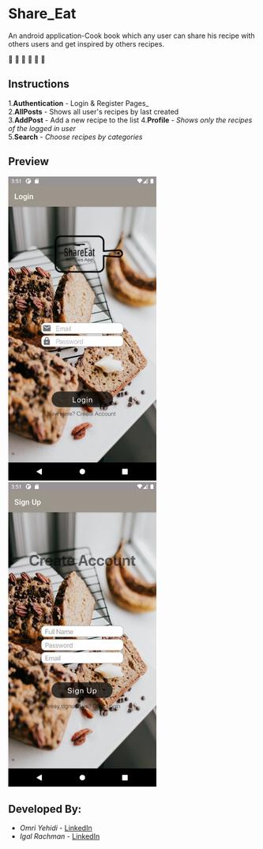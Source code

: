 # Share_Eat
An android application-Cook book which any user can share his recipe with others users and get inspired by others recipes.

:cake: :pizza:	:pancakes:	:meat_on_bone:	:shallow_pan_of_food:	:green_salad:

## Instructions

1.**Authentication** - Login & Register Pages_ <br/>
2.**AllPosts** - Shows all user's recipes by last created <br/>
3.**AddPost** - Add a new recipe to the list
4.**Profile** - _Shows only the recipes of the logged in user_ <br/>
5.**Search** - _Choose recipes by categories_ <br/>

## Preview
<img src="images/LoginScreenshot.png" width="300" > <img src="images/RegisterScreenShot.png" width="300" >

## Developed By:
* _Omri Yehidi_ - [LinkedIn](https://www.linkedin.com/in/omriyehidi/)
* _Igal Rachman_ - [LinkedIn](https://www.linkedin.com/in/igal-rachman-a67956199/)
